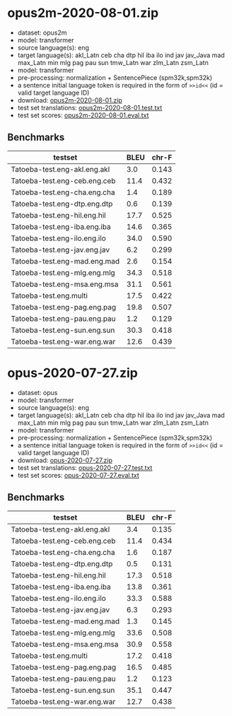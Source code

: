 # opus2m-2020-08-01.zip

* dataset: opus2m
* model: transformer
* source language(s): eng
* target language(s): akl_Latn ceb cha dtp hil iba ilo ind jav jav_Java mad max_Latn min mlg pag pau sun tmw_Latn war zlm_Latn zsm_Latn
* model: transformer
* pre-processing: normalization + SentencePiece (spm32k,spm32k)
* a sentence initial language token is required in the form of `>>id<<` (id = valid target language ID)
* download: [opus2m-2020-08-01.zip](https://object.pouta.csc.fi/Tatoeba-MT-models/eng-pqw/opus2m-2020-08-01.zip)
* test set translations: [opus2m-2020-08-01.test.txt](https://object.pouta.csc.fi/Tatoeba-MT-models/eng-pqw/opus2m-2020-08-01.test.txt)
* test set scores: [opus2m-2020-08-01.eval.txt](https://object.pouta.csc.fi/Tatoeba-MT-models/eng-pqw/opus2m-2020-08-01.eval.txt)

## Benchmarks

| testset               | BLEU  | chr-F |
|-----------------------|-------|-------|
| Tatoeba-test.eng-akl.eng.akl 	| 3.0 	| 0.143 |
| Tatoeba-test.eng-ceb.eng.ceb 	| 11.4 	| 0.432 |
| Tatoeba-test.eng-cha.eng.cha 	| 1.4 	| 0.189 |
| Tatoeba-test.eng-dtp.eng.dtp 	| 0.6 	| 0.139 |
| Tatoeba-test.eng-hil.eng.hil 	| 17.7 	| 0.525 |
| Tatoeba-test.eng-iba.eng.iba 	| 14.6 	| 0.365 |
| Tatoeba-test.eng-ilo.eng.ilo 	| 34.0 	| 0.590 |
| Tatoeba-test.eng-jav.eng.jav 	| 6.2 	| 0.299 |
| Tatoeba-test.eng-mad.eng.mad 	| 2.6 	| 0.154 |
| Tatoeba-test.eng-mlg.eng.mlg 	| 34.3 	| 0.518 |
| Tatoeba-test.eng-msa.eng.msa 	| 31.1 	| 0.561 |
| Tatoeba-test.eng.multi 	| 17.5 	| 0.422 |
| Tatoeba-test.eng-pag.eng.pag 	| 19.8 	| 0.507 |
| Tatoeba-test.eng-pau.eng.pau 	| 1.2 	| 0.129 |
| Tatoeba-test.eng-sun.eng.sun 	| 30.3 	| 0.418 |
| Tatoeba-test.eng-war.eng.war 	| 12.6 	| 0.439 |

# opus-2020-07-27.zip

* dataset: opus
* model: transformer
* source language(s): eng
* target language(s): akl_Latn ceb cha dtp hil iba ilo ind jav jav_Java mad max_Latn min mlg pag pau sun tmw_Latn war zlm_Latn zsm_Latn
* model: transformer
* pre-processing: normalization + SentencePiece (spm32k,spm32k)
* a sentence initial language token is required in the form of `>>id<<` (id = valid target language ID)
* download: [opus-2020-07-27.zip](https://object.pouta.csc.fi/Tatoeba-MT-models/eng-pqw/opus-2020-07-27.zip)
* test set translations: [opus-2020-07-27.test.txt](https://object.pouta.csc.fi/Tatoeba-MT-models/eng-pqw/opus-2020-07-27.test.txt)
* test set scores: [opus-2020-07-27.eval.txt](https://object.pouta.csc.fi/Tatoeba-MT-models/eng-pqw/opus-2020-07-27.eval.txt)

## Benchmarks

| testset               | BLEU  | chr-F |
|-----------------------|-------|-------|
| Tatoeba-test.eng-akl.eng.akl 	| 3.4 	| 0.135 |
| Tatoeba-test.eng-ceb.eng.ceb 	| 11.4 	| 0.434 |
| Tatoeba-test.eng-cha.eng.cha 	| 1.6 	| 0.187 |
| Tatoeba-test.eng-dtp.eng.dtp 	| 0.5 	| 0.131 |
| Tatoeba-test.eng-hil.eng.hil 	| 17.3 	| 0.518 |
| Tatoeba-test.eng-iba.eng.iba 	| 13.8 	| 0.361 |
| Tatoeba-test.eng-ilo.eng.ilo 	| 33.3 	| 0.588 |
| Tatoeba-test.eng-jav.eng.jav 	| 6.3 	| 0.293 |
| Tatoeba-test.eng-mad.eng.mad 	| 1.3 	| 0.145 |
| Tatoeba-test.eng-mlg.eng.mlg 	| 33.6 	| 0.508 |
| Tatoeba-test.eng-msa.eng.msa 	| 30.9 	| 0.558 |
| Tatoeba-test.eng.multi 	| 17.2 	| 0.418 |
| Tatoeba-test.eng-pag.eng.pag 	| 16.5 	| 0.485 |
| Tatoeba-test.eng-pau.eng.pau 	| 1.2 	| 0.123 |
| Tatoeba-test.eng-sun.eng.sun 	| 35.1 	| 0.447 |
| Tatoeba-test.eng-war.eng.war 	| 12.7 	| 0.438 |

